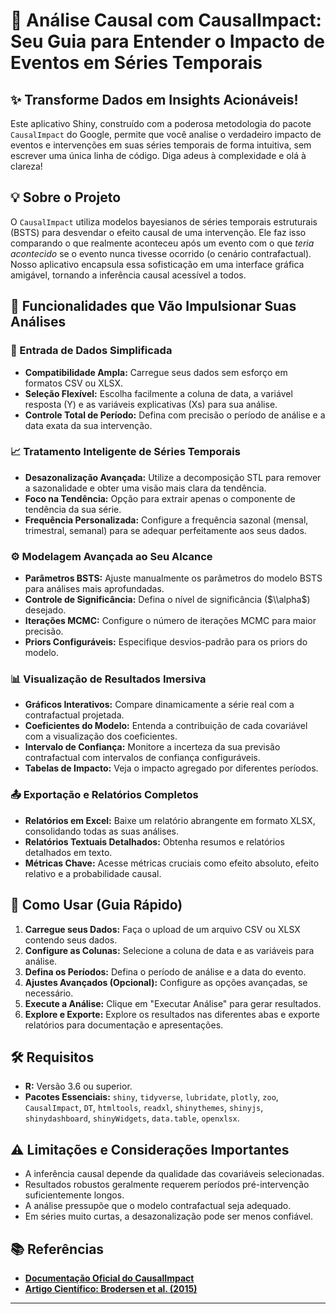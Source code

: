 # 🚀 Análise Causal com CausalImpact: Seu Guia para Entender o Impacto de Eventos em Séries Temporais

## ✨ Transforme Dados em Insights Acionáveis\!

Este aplicativo Shiny, construído com a poderosa metodologia do pacote `CausalImpact` do Google, permite que você analise o verdadeiro impacto de eventos e intervenções em suas séries temporais de forma intuitiva, sem escrever uma única linha de código. Diga adeus à complexidade e olá à clareza\!

## 💡 Sobre o Projeto

O `CausalImpact` utiliza modelos bayesianos de séries temporais estruturais (BSTS) para desvendar o efeito causal de uma intervenção. Ele faz isso comparando o que realmente aconteceu após um evento com o que *teria acontecido* se o evento nunca tivesse ocorrido (o cenário contrafactual). Nosso aplicativo encapsula essa sofisticação em uma interface gráfica amigável, tornando a inferência causal acessível a todos.

## 🎯 Funcionalidades que Vão Impulsionar Suas Análises

### 📁 Entrada de Dados Simplificada

  * **Compatibilidade Ampla:** Carregue seus dados sem esforço em formatos CSV ou XLSX.
  * **Seleção Flexível:** Escolha facilmente a coluna de data, a variável resposta (Y) e as variáveis explicativas (Xs) para sua análise.
  * **Controle Total de Período:** Defina com precisão o período de análise e a data exata da sua intervenção.

### 📈 Tratamento Inteligente de Séries Temporais

  * **Desazonalização Avançada:** Utilize a decomposição STL para remover a sazonalidade e obter uma visão mais clara da tendência.
  * **Foco na Tendência:** Opção para extrair apenas o componente de tendência da sua série.
  * **Frequência Personalizada:** Configure a frequência sazonal (mensal, trimestral, semanal) para se adequar perfeitamente aos seus dados.

### ⚙️ Modelagem Avançada ao Seu Alcance

  * **Parâmetros BSTS:** Ajuste manualmente os parâmetros do modelo BSTS para análises mais aprofundadas.
  * **Controle de Significância:** Defina o nível de significância ($\\alpha$) desejado.
  * **Iterações MCMC:** Configure o número de iterações MCMC para maior precisão.
  * **Priors Configuráveis:** Especifique desvios-padrão para os priors do modelo.

### 📊 Visualização de Resultados Imersiva

  * **Gráficos Interativos:** Compare dinamicamente a série real com a contrafactual projetada.
  * **Coeficientes do Modelo:** Entenda a contribuição de cada covariável com a visualização dos coeficientes.
  * **Intervalo de Confiança:** Monitore a incerteza da sua previsão contrafactual com intervalos de confiança configuráveis.
  * **Tabelas de Impacto:** Veja o impacto agregado por diferentes períodos.

### 📤 Exportação e Relatórios Completos

  * **Relatórios em Excel:** Baixe um relatório abrangente em formato XLSX, consolidando todas as suas análises.
  * **Relatórios Textuais Detalhados:** Obtenha resumos e relatórios detalhados em texto.
  * **Métricas Chave:** Acesse métricas cruciais como efeito absoluto, efeito relativo e a probabilidade causal.

## 🚀 Como Usar (Guia Rápido)

1.  **Carregue seus Dados:** Faça o upload de um arquivo CSV ou XLSX contendo seus dados.
2.  **Configure as Colunas:** Selecione a coluna de data e as variáveis para análise.
3.  **Defina os Períodos:** Defina o período de análise e a data do evento.
4.  **Ajustes Avançados (Opcional):** Configure as opções avançadas, se necessário.
5.  **Execute a Análise:** Clique em "Executar Análise" para gerar resultados.
6.  **Explore e Exporte:** Explore os resultados nas diferentes abas e exporte relatórios para documentação e apresentações.

## 🛠️ Requisitos

  * **R:** Versão 3.6 ou superior.
  * **Pacotes Essenciais:** `shiny`, `tidyverse`, `lubridate`, `plotly`, `zoo`, `CausalImpact`, `DT`, `htmltools`, `readxl`, `shinythemes`, `shinyjs`, `shinydashboard`, `shinyWidgets`, `data.table`, `openxlsx`.

## ⚠️ Limitações e Considerações Importantes

  * A inferência causal depende da qualidade das covariáveis selecionadas.
  * Resultados robustos geralmente requerem períodos pré-intervenção suficientemente longos.
  * A análise pressupõe que o modelo contrafactual seja adequado.
  * Em séries muito curtas, a desazonalização pode ser menos confiável.

## 📚 Referências

  * [**Documentação Oficial do CausalImpact**](https://google.github.io/CausalImpact/CausalImpact.html)
  * [**Artigo Científico: Brodersen et al. (2015)**](https://projecteuclid.org/journals/annals-of-applied-statistics/volume-9/issue-1/Inferring-causal-impact-using-Bayesian-structural-time-series-models/10.1214/14-AOAS788.full)

-----
